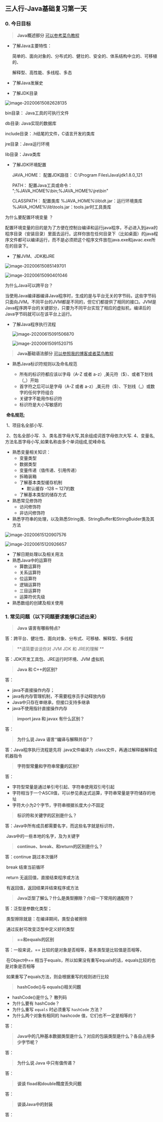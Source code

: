 ## 三人行-Java基础复习第一天





### 0. 今日目标



> **Java概述部分**  [可以参考菜鸟教程](https://www.runoob.com/java/java-intro.html)



- 了解Java主要特性：

  简单的、面向对象的、分布式的、健壮的、安全的、体系结构中立的、可移植的、

  解释型、高性能、多线程、多态



- 了解Java发展史
- 了解JDK目录

![image-20200615082628135](day01.assets/image-20200615082628135.png)

bin目录： Java工具的可执行文件

db目录: Java实现的数据库

include目录：.h结尾的文件，C语言开发的类库

jre目录：Java运行环境

lib目录：Java类库



- 了解JDK环境配置

  JAVA_HOME： 配置JDK路径： C:\Program Files\Java\jdk1.8.0_121

  PATH： 配置Java工具或命令： ";%JAVA_HOME%\bin;%JAVA_HOME%\jre\bin"

  CLASSPATH： 配置类库 %JAVA_HOME%\lib\dt.jar：运行环境类库 %JAVA_HOME%\lib\tools.jar：tools.jar时工具类库



为什么要配置环境变量 ？

配置环境变量的目的是为了方便在控制台编译和运行java程序，不必进入到java的程序目录（安装目录）里面去运行。这样你放在任何目录下（比如桌面）的java程序文件都可以编译运行，而不是必须把这个程序文件放在java.exe和javac.exe所在的目录下。



- 了解JVM、JDK和JRE

![image-20200615085149701](day01.assets/image-20200615085149701.png)





![image-20200615090401046](day01.assets/image-20200615090401046.png)

为什么Java可以跨平台？

当使用Java编译器编译Java程序时，生成的是与平台无关的字节码，这些字节码只面向JVM。不同平台的JVM都是不同的，但它们都提供了相同的接口。JVM是Java程序跨平台的关键部分，只要为不同平台实现了相应的虚拟机，编译后的Java字节码就可以在该平台上运行。





- 了解Java程序执行流程

  ![image-20200615091506870](day01.assets/image-20200615091506870.png)

  

  

  ![image-20200615091520715](day01.assets/image-20200615091520715.png)

  

  

> **Java基础语法部分**  [可以参照我的博客或者菜鸟教程](https://blog.csdn.net/qq_42380734/article/details/105341030)



- 熟悉Java标识符规则以及命名规范

  - 所有的标识符都应该以字母（A-Z 或者 a-z）,美元符（$）、或者下划线（_）开始
  - 首字符之后可以是字母（A-Z 或者 a-z）,美元符（$）、下划线（_）或数字的任何字符组合
  - 关键字不能用作标识符
  - 标识符是大小写敏感的



​	**命名规范;**

​	1、项目名全部小写.

​	2、包名全部小写.
​	3、类名首字母大写,其余组成词首字母依次大写.
​	4、变量名,方法名首字母小写,如果名称由多个单词组成,驼峰命名



- 熟悉变量相关知识：
  - 变量类型
  - 数据类型
  - 变量传递（值传递、引用传递）
  - 拆箱装箱
  - 了解基本类型缓存机制
    - 默认缓存 -128 ~ 127的数
  - 了解基本类型的储存方式
- 熟悉常见修饰符
  - 访问修饰符
  - 非访问修饰符
- 熟悉字符串的处理，以及熟悉String类、StringBuffer和StringBuider类及其方法

![image-20200615120907576](day01.assets/image-20200615120907576.png)



![image-20200615120926657](day01.assets/image-20200615120926657.png)





- 了解日期处理以及相关用法
- 熟悉Java中的运算符
  - 算数运算符
  - 关系运算符
  - 位运算符
  - 逻辑运算符
  - 三目运算符
  - 运算符优先级
- 熟悉数组的创建及相关使用





### 1. 常见问题（以下问题要求能够口述出来）

> **Java 语言有哪些特点?**

答：跨平台、健壮性、面向对象、分布式、可移植、解释型、多线程



> **请简要谈谈你对 JVM JDK 和 JRE的理解 **

答：JDK开发工具包、JRE运行时环境、JVM 虚拟机



> **Java 和 C++的区别?** 

答：

- java不直接操作内存；
- java有内存管理机制，不需要程序员手动释放内存
- Java中只存在单继承，但接口支持多继承
- java不使用指针直接操作内存



> **import java 和 javax 有什么区别？**

答：



> **为什么说 Java 语言“编译与解释并存”？**

答：Java程序执行流程是先将 .java文件编译为 .class文件，再通过解释器解释成机器指令



>  **字符型常量和字符串常量的区别?**

答：

- 字符型常量是通过单引号引起、字符串使用双引号引起
- 字符相当于一个ASCII值，可以参见表达式运算，字符串常量是字符储存的地址
- 字符大小为2个字节，字符串根据长度大小不固定



> **标识符和关键字的区别是什么？**

答：Java中所有成员都需要名字，而这些名字就是标识符，

​		Java中的一些本地的名字，及为关键字



> **continue、break、和return的区别是什么？**

答：continue 跳过本次循环

​		break 结束当前循环

​		return 无返回值，直接结束程序或方法 

​					有返回值，返回结果并结束程序或方法





>  **Java泛型了解么？什么是类型擦除？介绍一下常用的通配符？**

答：泛型是参数化类型；

​	类型擦除就是：在编译期间，类型会被擦除

​	通过反射可改变泛型中定义好的类型



> **==和equals的区别**

答：一般来说，== 比较的是对象是否相等，基本类型是比较值是否相等，

​	在Object中== 相当于equals，所以如果没有重写equals的话，equals比较的也是对象是否相等

​	如果重写了equals方法，则会根据重写的规则进行比较



> **hashCode()与 equals()相关问题**

- hashCode()是什么？ 散列码
- 为什么要有 hashCode？ 
- 为什么重写 `equals` 时必须重写 `hashCode` 方法？
- 为什么两个对象有相同的 hashcode 值，它们也不一定是相等的？

答：





>  **Java中的几种基本数据类型是什么？对应的包装类型是什么？各自占用多少字节呢？**

答：



>  **为什么说 Java 中只有值传递？**

答：



>  **谈谈 fload和double精度丢失问题**

答：



>  **谈谈Java中的封装**

答：